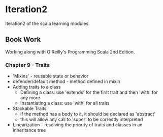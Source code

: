 # Iteration2
Iteration2 of the scala learning modules.

## Book Work
Working along with O'Reilly's Programming Scala 2nd Edition.

### Chapter 9 - Traits
- 'Mixins' - reusable state or behavior
- defender/default method - method defined in mixin
- Adding traits to a class
  - Defining a class: use 'extends' for the first trait and then 'with' for any more
  - Instantiating a class: use 'with' for all traits
- Stackable Traits
  - if the method has a body to it, it should be declared as 'abstract'
  - this will allow any call to 'super' to be correctly interpreted
- Linearization - resolving the priority of traits and classes in an inheritance tree
